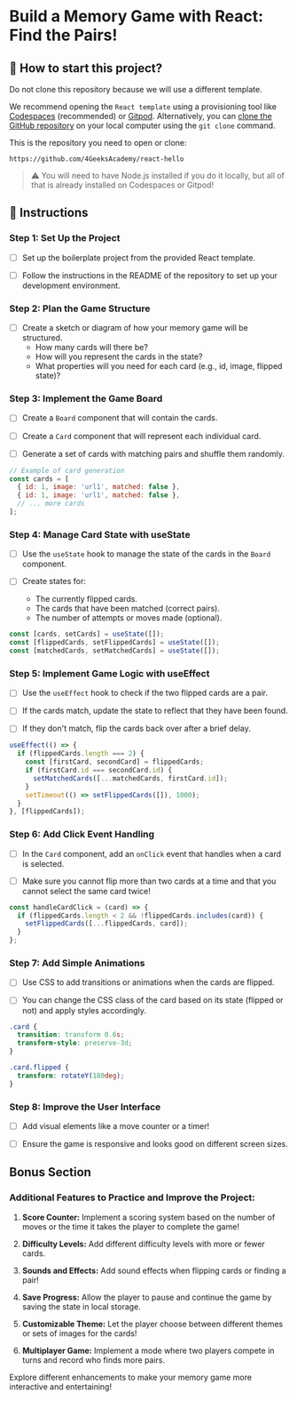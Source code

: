 <!-- hide -->
# Build a Memory Game with React: Find the Pairs!
<!-- endhide -->

<!-- howtostart -->

## 🌱 How to start this project?

Do not clone this repository because we will use a different template.

We recommend opening the `React template` using a provisioning tool like [Codespaces](https://4geeks.com/lesson/what-is-github-codespaces) (recommended) or [Gitpod](https://4geeks.com/lesson/how-to-use-gitpod). Alternatively, you can [clone the GitHub repository](https://4geeks.com/how-to/github-clone-repository) on your local computer using the `git clone` command.

This is the repository you need to open or clone:

```
https://github.com/4GeeksAcademy/react-hello
```

> ⚠ You will need to have Node.js installed if you do it locally, but all of that is already installed on Codespaces or Gitpod!

<!-- endhowtostart -->

## 📝 Instructions

### Step 1: Set Up the Project

- [ ] Set up the boilerplate project from the provided React template.
  
- [ ] Follow the instructions in the README of the repository to set up your development environment.

### Step 2: Plan the Game Structure

- [ ] Create a sketch or diagram of how your memory game will be structured.
  - How many cards will there be?
  - How will you represent the cards in the state?
  - What properties will you need for each card (e.g., id, image, flipped state)?

### Step 3: Implement the Game Board

- [ ] Create a `Board` component that will contain the cards.

- [ ] Create a `Card` component that will represent each individual card.

- [ ] Generate a set of cards with matching pairs and shuffle them randomly.

```jsx
// Example of card generation
const cards = [
  { id: 1, image: 'url1', matched: false },
  { id: 1, image: 'url1', matched: false },
  // ... more cards
];
```

### Step 4: Manage Card State with useState

- [ ] Use the `useState` hook to manage the state of the cards in the `Board` component.

- [ ] Create states for:
  - The currently flipped cards.
  - The cards that have been matched (correct pairs).
  - The number of attempts or moves made (optional).

```jsx
const [cards, setCards] = useState([]);
const [flippedCards, setFlippedCards] = useState([]);
const [matchedCards, setMatchedCards] = useState([]);
```

### Step 5: Implement Game Logic with useEffect

- [ ] Use the `useEffect` hook to check if the two flipped cards are a pair.

- [ ] If the cards match, update the state to reflect that they have been found.

- [ ] If they don't match, flip the cards back over after a brief delay.

```jsx
useEffect(() => {
  if (flippedCards.length === 2) {
    const [firstCard, secondCard] = flippedCards;
    if (firstCard.id === secondCard.id) {
      setMatchedCards([...matchedCards, firstCard.id]);
    }
    setTimeout(() => setFlippedCards([]), 1000);
  }
}, [flippedCards]);
```

### Step 6: Add Click Event Handling

- [ ] In the `Card` component, add an `onClick` event that handles when a card is selected.

- [ ] Make sure you cannot flip more than two cards at a time and that you cannot select the same card twice!

```jsx
const handleCardClick = (card) => {
  if (flippedCards.length < 2 && !flippedCards.includes(card)) {
    setFlippedCards([...flippedCards, card]);
  }
};
```

### Step 7: Add Simple Animations

- [ ] Use CSS to add transitions or animations when the cards are flipped.

- [ ] You can change the CSS class of the card based on its state (flipped or not) and apply styles accordingly.

```css
.card {
  transition: transform 0.6s;
  transform-style: preserve-3d;
}

.card.flipped {
  transform: rotateY(180deg);
}
```

### Step 8: Improve the User Interface

- [ ] Add visual elements like a move counter or a timer!

- [ ] Ensure the game is responsive and looks good on different screen sizes.

## Bonus Section

### Additional Features to Practice and Improve the Project:

1. **Score Counter:** Implement a scoring system based on the number of moves or the time it takes the player to complete the game!

2. **Difficulty Levels:** Add different difficulty levels with more or fewer cards.

3. **Sounds and Effects:** Add sound effects when flipping cards or finding a pair!

4. **Save Progress:** Allow the player to pause and continue the game by saving the state in local storage.

5. **Customizable Theme:** Let the player choose between different themes or sets of images for the cards!

6. **Multiplayer Game:** Implement a mode where two players compete in turns and record who finds more pairs.

Explore different enhancements to make your memory game more interactive and entertaining!
